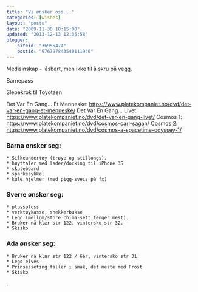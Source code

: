 ```yaml
---
title: "Vi ønsker oss..."
categories: [wishes]
layout: "posts"
date: "2009-11-30 18:15:00"
updated: "2013-12-13 12:36:58"
blogger:
    siteid: "36955474"
    postid: "976797843540111940"
---
```


Medisinskap - låsbart, men ikke til å skru på vegg.

Barnepass

Slepekrok til Toyotaen

Det Var En Gang... Et Menneske: https://www.platekompaniet.no/dvd/det-var-en-gang-et-menneske/
Det Var En Gang... Livet: https://www.platekompaniet.no/dvd/det-var-en-gang-livet/
Cosmos 1: https://www.platekompaniet.no/dvd/cosmos-carl-sagan/
Cosmos 2: https://www.platekompaniet.no/dvd/cosmos-a-spacetime-odyssey-1/

### Barna ønsker seg:

	* Silkeundertøy (trøye og stillongs).
	* høyttaler med lader/docking til iPhone 3S
	* skateboard
	* sparkesykkel
	* kule hjelmer (med pigg-sveis på fx)

### Sverre ønsker seg:

	* plusspluss
	* verktøykasse, snekkerbukse
	* Lego (mellom/store chima-sett fenger mest).
	* Bruker nå klær str 122, vintersko str 32.
	* Skisko

### Ada ønsker seg:

	* Bruker nå klær str 122 / 6år, vintersko str 31.
	* Lego elves
	* Prinsesseting faller i smak, det meste med Frost
	* Skisko

.

